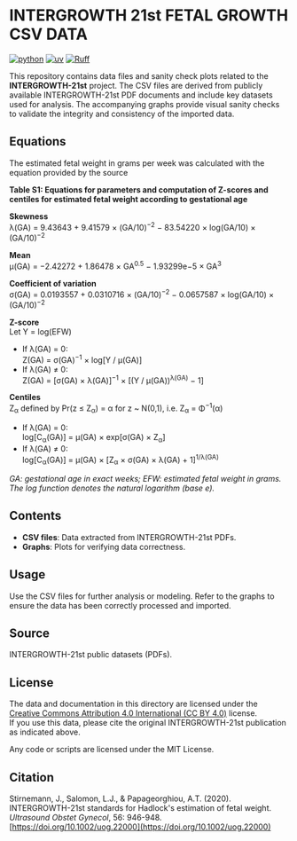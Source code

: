 # INTERGROWTH 21st FETAL GROWTH CSV DATA

<!-- badges: start -->

[![python](https://img.shields.io/badge/Python-3.13-3776AB.svg?style=flat&logo=python&logoColor=white)](https://www.python.org)
[![uv](https://img.shields.io/endpoint?url=https://raw.githubusercontent.com/astral-sh/uv/main/assets/badge/v0.json)](https://github.com/astral-sh/uv)
[![Ruff](https://img.shields.io/endpoint?url=https://raw.githubusercontent.com/astral-sh/ruff/main/assets/badge/v2.json)](https://github.com/astral-sh/ruff)

<!-- badges: end -->

This repository contains data files and sanity check plots related to the **INTERGROWTH-21st** project. The CSV files are derived from publicly available INTERGROWTH-21st PDF documents and include key datasets used for analysis. The accompanying graphs provide visual sanity checks to validate the integrity and consistency of the imported data.

## Equations

The estimated fetal weight in grams per week was calculated with the equation provided by the source

**Table S1: Equations for parameters and computation of Z-scores and centiles for estimated fetal weight according to gestational age**

**Skewness**  
λ(GA) = 9.43643 + 9.41579 × (GA/10)<sup>−2</sup> − 83.54220 × log(GA/10) × (GA/10)<sup>−2</sup>

**Mean**  
μ(GA) = −2.42272 + 1.86478 × GA<sup>0.5</sup> − 1.93299e−5 × GA<sup>3</sup>

**Coefficient of variation**  
σ(GA) = 0.0193557 + 0.0310716 × (GA/10)<sup>−2</sup> − 0.0657587 × log(GA/10) × (GA/10)<sup>−2</sup>

**Z-score**  
Let Y = log(EFW)

- If λ(GA) = 0:  
   Z(GA) = σ(GA)<sup>−1</sup> × log[Y / μ(GA)]
- If λ(GA) ≠ 0:  
   Z(GA) = [σ(GA) × λ(GA)]<sup>−1</sup> × [(Y / μ(GA))<sup>λ(GA)</sup> − 1]

**Centiles**  
Z<sub>α</sub> defined by Pr(z ≤ Z<sub>α</sub>) = α for z ~ N(0,1), i.e. Z<sub>α</sub> = Φ<sup>−1</sup>(α)

- If λ(GA) = 0:  
   log[C<sub>α</sub>(GA)] = μ(GA) × exp[σ(GA) × Z<sub>α</sub>]
- If λ(GA) ≠ 0:  
   log[C<sub>α</sub>(GA)] = μ(GA) × [Z<sub>α</sub> × σ(GA) × λ(GA) + 1]<sup>1/λ(GA)</sup>

_GA: gestational age in exact weeks; EFW: estimated fetal weight in grams. The log function denotes the natural logarithm (base e)._

## Contents

- **CSV files**: Data extracted from INTERGROWTH-21st PDFs.
- **Graphs**: Plots for verifying data correctness.

## Usage

Use the CSV files for further analysis or modeling. Refer to the graphs to ensure the data has been correctly processed and imported.

## Source

INTERGROWTH-21st public datasets (PDFs).

## License

The data and documentation in this directory are licensed under the [Creative Commons Attribution 4.0 International (CC BY 4.0)](https://creativecommons.org/licenses/by/4.0/) license.  
If you use this data, please cite the original INTERGROWTH-21st publication as indicated above.

Any code or scripts are licensed under the MIT License.

## Citation

Stirnemann, J., Salomon, L.J., & Papageorghiou, A.T. (2020). INTERGROWTH-21st standards for Hadlock's estimation of fetal weight. _Ultrasound Obstet Gynecol_, 56: 946-948. [https://doi.org/10.1002/uog.22000](https://doi.org/10.1002/uog.22000)
